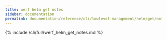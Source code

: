 ```yaml
---
title: werf helm get notes
sidebar: documentation
permalink: documentation/reference/cli/lowlevel-management/helm/get/notes.html
---
```


{% include /cli/full/werf_helm_get_notes.md %}
